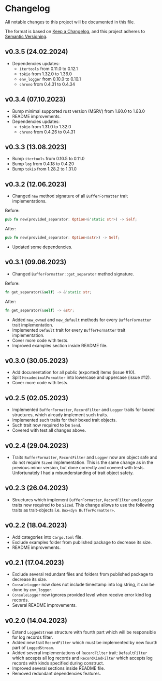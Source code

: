 # Changelog

All notable changes to this project will be documented in this file.

The format is based on [Keep a Changelog](https://keepachangelog.com/en/1.1.0/),
and this project adheres to [Semantic Versioning](https://semver.org/spec/v2.0.0.html).

## v0.3.5 (24.02.2024)

- Dependencies updates:
  - `itertools` from 0.11.0 to 0.12.1
  - `tokio` from 1.32.0 to 1.36.0
  - `env_logger` from 0.10.0 to 0.10.1
  - `chrono` from 0.4.31 to 0.4.34

## v0.3.4 (07.10.2023)

- Bump minimal supported rust version (MSRV) from 1.60.0 to 1.63.0
- README improvements.
- Dependencies updates:
  - `tokio` from 1.31.0 to 1.32.0
  - `chrono` from 0.4.26 to 0.4.31

## v0.3.3 (13.08.2023)

-   Bump `itertools` from 0.10.5 to 0.11.0
-   Bump `log` from 0.4.18 to 0.4.20
-   Bump `tokio` from 1.28.2 to 1.31.0

## v0.3.2 (12.06.2023)

-   Changed `new` method signature of all `BufferFormatter` trait implementations.

Before:

```rust
pub fn new(provided_separator: Option<&'static str>) -> Self;
```

After:

```rust
pub fn new(provided_separator: Option<&str>) -> Self;
```

- Updated some dependencies.

## v0.3.1 (09.06.2023)

-   Changed `BufferFormatter::get_separator` method signature.

Before:

```rust
fn get_separator(&self) -> &'static str;
```

After:

```rust
fn get_separator(&self) -> &str;
```

-   Added `new_owned` and `new_default` methods for every `BufferFormatter` trait implementation.
-   Implemented `Default` trait for every `BufferFormatter` trait implementation.
-   Cover more code with tests.
-   Improved examples section inside README file.

## v0.3.0 (30.05.2023)

-   Add documentation for all public (exported) items (issue #10).
-   Split `HexadecimalFormatter` into lowercase and uppercase (issue #12).
-   Cover more code with tests.

## v0.2.5 (02.05.2023)

-   Implemented `BufferFormatter`, `RecordFilter` and `Logger` traits for boxed structures, which already implement such traits.
-   Implemented such traits for their boxed trait objects.
-   Such trait now required to be `Send`.
-   Covered with test all changes above.

## v0.2.4 (29.04.2023)

-   Traits `BufferFormatter`, `RecordFilter` and `Logger` now are object safe and do not require `Sized` implementation. This is the same change as in the previous minor version, but done correctly and covered with tests. Unfortunately I had a misunderstanding of trait object safety.

## v0.2.3 (26.04.2023)

-   Structures which implement `BufferFormatter`, `RecordFilter` and `Logger` traits now required to be `Sized`. This change allows to use the following traits as trait-objects i.e. `Box<dyn BufferFormatter>`.

## v0.2.2 (18.04.2023)

-   Add categories into `Cargo.toml` file.
-   Exclude examples folder from published package to decrease its size.
-   README improvements.

## v0.2.1 (17.04.2023)

-   Exclude several redundant files and folders from published package to decrease its size.
-   `ConsoleLogger` now does not include timestamp into log string, it can be done by `env_logger`.
-   `ConsoleLogger` now ignores provided level when receive error kind log records.
-   Several README improvements.

## v0.2.0 (14.04.2023)

-   Extend `LoggedStream` structure with fourth part which will be responsible for log records filter.
-   Added new trait `RecordFilter` which must be implemented by new fourth part of `LoggedStream`.
-   Added several implementations of `RecordFilter` trait: `DefaultFilter` which accepts all log records and `RecordKindFilter` which accepts log records with kinds specified during construct.
-   Improved several sections inside README file.
-   Removed redundant dependencies features.

